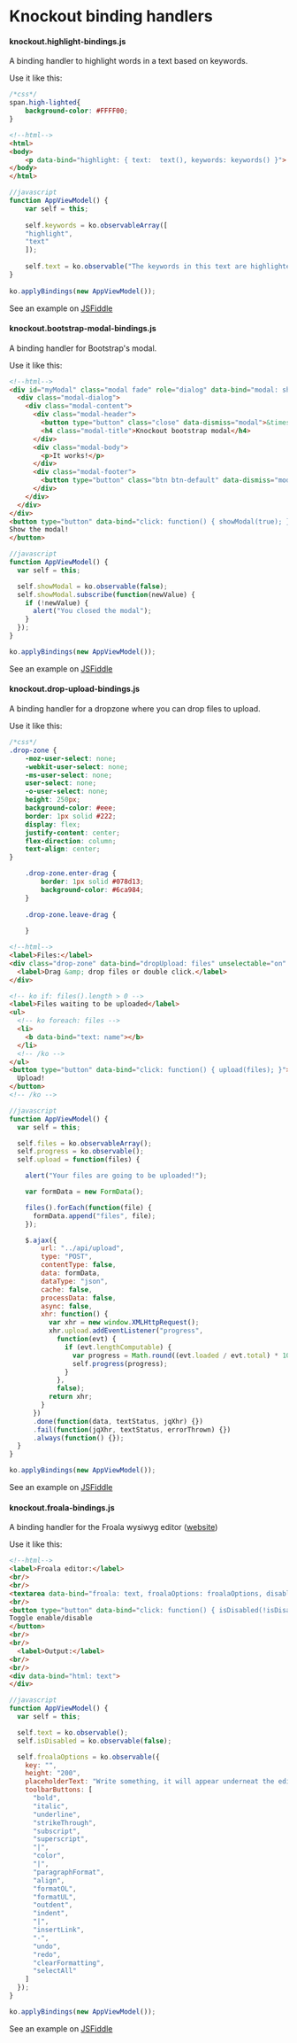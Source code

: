 # Knockout binding handlers
#### knockout.highlight-bindings.js

A binding handler to highlight words in a text based on keywords.

Use it like this:

```css
/*css*/
span.high-lighted{
	background-color: #FFFF00;
}
```

```html
<!--html-->
<html>
<body>
	<p data-bind="highlight: { text:  text(), keywords: keywords() }">
</body>
</html>
```

```javascript
//javascript
function AppViewModel() {
    var self = this;
 
    self.keywords = ko.observableArray([
	"highlight",
	"text"
    ]);
 
    self.text = ko.observable("The keywords in this text are highlighted.");
}
 
ko.applyBindings(new AppViewModel());
```

See an example on [JSFiddle](https://jsfiddle.net/brechtb86/jskjdhqv/)

#### knockout.bootstrap-modal-bindings.js

A binding handler for Bootstrap's modal.

Use it like this:

```html
<!--html-->
<div id="myModal" class="modal fade" role="dialog" data-bind="modal: showModal">
  <div class="modal-dialog">
    <div class="modal-content">
      <div class="modal-header">
        <button type="button" class="close" data-dismiss="modal">&times;</button>
        <h4 class="modal-title">Knockout bootstrap modal</h4>
      </div>
      <div class="modal-body">
        <p>It works!</p>
      </div>
      <div class="modal-footer">
        <button type="button" class="btn btn-default" data-dismiss="modal">Close</button>
      </div>
    </div>
  </div>
</div>
<button type="button" data-bind="click: function() { showModal(true); }">
Show the modal!
</button>
```

```javascript
//javascript
function AppViewModel() {
  var self = this;

  self.showModal = ko.observable(false);
  self.showModal.subscribe(function(newValue) {
    if (!newValue) {
      alert("You closed the modal");
    }
  });
}

ko.applyBindings(new AppViewModel());
```

See an example on [JSFiddle](https://jsfiddle.net/brechtb86/dnj1n1dg/)

#### knockout.drop-upload-bindings.js

A binding handler for a dropzone where you can drop files to upload.

Use it like this:

```css
/*css*/
.drop-zone {
    -moz-user-select: none;
    -webkit-user-select: none;
    -ms-user-select: none;
    user-select: none;
    -o-user-select: none;
    height: 250px;
    background-color: #eee;
    border: 1px solid #222;
    display: flex;
    justify-content: center;
    flex-direction: column;
    text-align: center;
}

    .drop-zone.enter-drag {
        border: 1px solid #078d13;
        background-color: #6ca984;        
    }
    
    .drop-zone.leave-drag {
    
    }
```

```html
<!--html-->
<label>Files:</label>
<div class="drop-zone" data-bind="dropUpload: files" unselectable="on" onselectstart="return false;" onmousedown="return false;">
  <label>Drag &amp; drop files or double click.</label>
</div>

<!-- ko if: files().length > 0 -->
<label>Files waiting to be uploaded</label>
<ul>
  <!-- ko foreach: files -->
  <li>
    <b data-bind="text: name"></b>
  </li>
  <!-- /ko -->
</ul>
<button type="button" data-bind="click: function() { upload(files); }">
  Upload!
</button>
<!-- /ko -->
```

```javascript
//javascript
function AppViewModel() {
  var self = this;

  self.files = ko.observableArray();
  self.progress = ko.observable();
  self.upload = function(files) {

    alert("Your files are going to be uploaded!");

    var formData = new FormData();

    files().forEach(function(file) {
      formData.append("files", file);
    });

    $.ajax({
        url: "../api/upload",
        type: "POST",
        contentType: false,
        data: formData,
        dataType: "json",
        cache: false,
        processData: false,
        async: false,
        xhr: function() {
          var xhr = new window.XMLHttpRequest();
          xhr.upload.addEventListener("progress",
            function(evt) {
              if (evt.lengthComputable) {
                var progress = Math.round((evt.loaded / evt.total) * 100);
                self.progress(progress);
              }
            },
            false);
          return xhr;
        }
      })
      .done(function(data, textStatus, jqXhr) {})
      .fail(function(jqXhr, textStatus, errorThrown) {})
      .always(function() {});
  }
}

ko.applyBindings(new AppViewModel());
```

See an example on [JSFiddle](https://jsfiddle.net/brechtb86/ofnsnfee/)

#### knockout.froala-bindings.js

A binding handler for the Froala wysiwyg editor ([website](http://www.froala.com/))

Use it like this:

```html
<!--html-->
<label>Froala editor:</label>
<br/>
<br/>
<textarea data-bind="froala: text, froalaOptions: froalaOptions, disable: isDisabled"></textarea>
<br/>
<button type="button" data-bind="click: function() { isDisabled(!isDisabled()); }">
Toggle enable/disable
</button>
<br/>
<br/>
  <label>Output:</label>
<br/>
<br/>
<div data-bind="html: text">
</div>
```

```javascript
//javascript
function AppViewModel() {
  var self = this;

  self.text = ko.observable();
  self.isDisabled = ko.observable(false);

  self.froalaOptions = ko.observable({
    key: "",    
    height: "200",
    placeholderText: "Write something, it will appear underneat the editor.",
    toolbarButtons: [
      "bold",
      "italic",
      "underline",
      "strikeThrough",
      "subscript",
      "superscript",
      "|",
      "color",
      "|",
      "paragraphFormat",
      "align",
      "formatOL",
      "formatUL",
      "outdent",
      "indent",
      "|",
      "insertLink",
      "-",
      "undo",
      "redo",
      "clearFormatting",
      "selectAll"
    ]
  });
}

ko.applyBindings(new AppViewModel());
```

See an example on [JSFiddle](https://jsfiddle.net/brechtb86/wjhn1ag1/)